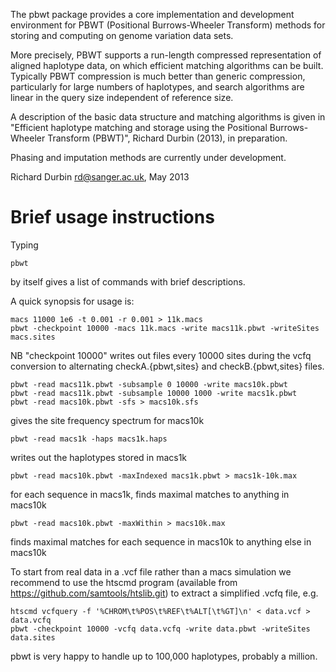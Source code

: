 The pbwt package provides a core implementation and development
environment for PBWT (Positional Burrows-Wheeler Transform) methods
for storing and computing on genome variation data sets.  

More precisely, PBWT supports a run-length compressed representation
of aligned haplotype data, on which efficient matching algorithms can
be built. Typically PBWT compression is much better than generic
compression, particularly for large numbers of haplotypes, and search
algorithms are linear in the query size independent of reference size.

A description of the basic data structure and matching algorithms is
given in "Efficient haplotype matching and storage using the
Positional Burrows-Wheeler Transform (PBWT)", Richard Durbin (2013),
in preparation.

Phasing and imputation methods are currently under development.

Richard Durbin <rd@sanger.ac.uk>, May 2013

Brief usage instructions
========================

Typing

    pbwt

by itself gives a list of commands with brief descriptions.

A quick synopsis for usage is:

    macs 11000 1e6 -t 0.001 -r 0.001 > 11k.macs
    pbwt -checkpoint 10000 -macs 11k.macs -write macs11k.pbwt -writeSites macs.sites

NB "checkpoint 10000" writes out files every 10000 sites during the vcfq 
conversion to alternating checkA.{pbwt,sites} and checkB.{pbwt,sites} files.

    pbwt -read macs11k.pbwt -subsample 0 10000 -write macs10k.pbwt
    pbwt -read macs11k.pbwt -subsample 10000 1000 -write macs1k.pbwt
    pbwt -read macs10k.pbwt -sfs > macs10k.sfs

gives the site frequency spectrum for macs10k

    pbwt -read macs1k -haps macs1k.haps

writes out the haplotypes stored in macs1k

    pbwt -read macs10k.pbwt -maxIndexed macs1k.pbwt > macs1k-10k.max

for each sequence in macs1k, finds maximal matches to anything in macs10k

    pbwt -read macs10k.pbwt -maxWithin > macs10k.max

finds maximal matches for each sequence in macs10k to anything else in macs10k

To start from real data in a .vcf file rather than a macs simulation
we recommend to use the htscmd program (available from https://github.com/samtools/htslib.git)
to extract a simplified .vcfq file, e.g.

    htscmd vcfquery -f '%CHROM\t%POS\t%REF\t%ALT[\t%GT]\n' < data.vcf > data.vcfq
    pbwt -checkpoint 10000 -vcfq data.vcfq -write data.pbwt -writeSites data.sites

pbwt is very happy to handle up to 100,000 haplotypes, probably a
million.
